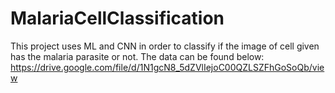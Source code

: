# MalariaCellClassification

This project uses ML and CNN in order to classify if the image of cell given has the malaria parasite or not.
The data can be found below:
https://drive.google.com/file/d/1N1gcN8_5dZVlIejoC00QZLSZFhGoSoQb/view

